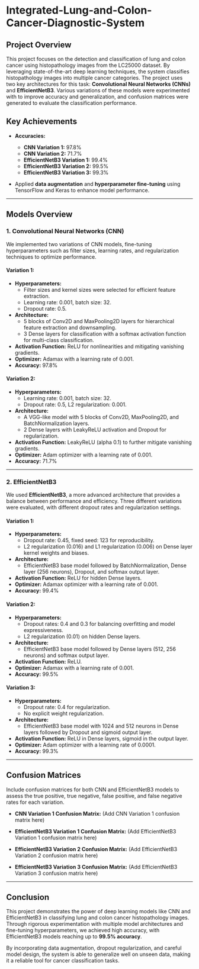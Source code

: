 # Integrated-Lung-and-Colon-Cancer-Diagnostic-System


## Project Overview

This project focuses on the detection and classification of lung and colon cancer using histopathology images from the LC25000 dataset. By leveraging state-of-the-art deep learning techniques, the system classifies histopathology images into multiple cancer categories. The project uses two key architectures for this task: **Convolutional Neural Networks (CNNs)** and **EfficientNetB3**. Various variations of these models were experimented with to improve accuracy and generalization, and confusion matrices were generated to evaluate the classification performance.

## Key Achievements
- **Accuracies:** 
  - **CNN Variation 1:** 97.8%
  - **CNN Variation 2:** 71.7%
  - **EfficientNetB3 Variation 1:** 99.4%
  - **EfficientNetB3 Variation 2:** 99.5%
  - **EfficientNetB3 Variation 3:** 99.3%
  
- Applied **data augmentation** and **hyperparameter fine-tuning** using TensorFlow and Keras to enhance model performance.

---

## Models Overview

### 1. Convolutional Neural Networks (CNN)
We implemented two variations of CNN models, fine-tuning hyperparameters such as filter sizes, learning rates, and regularization techniques to optimize performance.

#### **Variation 1:**
- **Hyperparameters:**
  - Filter sizes and kernel sizes were selected for efficient feature extraction.
  - Learning rate: 0.001, batch size: 32.
  - Dropout rate: 0.5.
- **Architecture:**
  - 5 blocks of Conv2D and MaxPooling2D layers for hierarchical feature extraction and downsampling.
  - 3 Dense layers for classification with a softmax activation function for multi-class classification.
- **Activation Function:** ReLU for nonlinearities and mitigating vanishing gradients.
- **Optimizer:** Adamax with a learning rate of 0.001.
- **Accuracy:** 97.8%

#### **Variation 2:**
- **Hyperparameters:**
  - Learning rate: 0.001, batch size: 32.
  - Dropout rate: 0.5, L2 regularization: 0.001.
- **Architecture:**
  - A VGG-like model with 5 blocks of Conv2D, MaxPooling2D, and BatchNormalization layers.
  - 2 Dense layers with LeakyReLU activation and Dropout for regularization.
- **Activation Function:** LeakyReLU (alpha 0.1) to further mitigate vanishing gradients.
- **Optimizer:** Adam optimizer with a learning rate of 0.001.
- **Accuracy:** 71.7%

---

### 2. EfficientNetB3
We used **EfficientNetB3**, a more advanced architecture that provides a balance between performance and efficiency. Three different variations were evaluated, with different dropout rates and regularization settings.

#### **Variation 1:**
- **Hyperparameters:**
  - Dropout rate: 0.45, fixed seed: 123 for reproducibility.
  - L2 regularization (0.016) and L1 regularization (0.006) on Dense layer kernel weights and biases.
- **Architecture:**
  - EfficientNetB3 base model followed by BatchNormalization, Dense layer (256 neurons), Dropout, and softmax output layer.
- **Activation Function:** ReLU for hidden Dense layers.
- **Optimizer:** Adamax optimizer with a learning rate of 0.001.
- **Accuracy:** 99.4%

#### **Variation 2:**
- **Hyperparameters:**
  - Dropout rates: 0.4 and 0.3 for balancing overfitting and model expressiveness.
  - L2 regularization (0.01) on hidden Dense layers.
- **Architecture:**
  - EfficientNetB3 base model followed by Dense layers (512, 256 neurons) and softmax output layer.
- **Activation Function:** ReLU.
- **Optimizer:** Adamax with a learning rate of 0.001.
- **Accuracy:** 99.5%

#### **Variation 3:**
- **Hyperparameters:**
  - Dropout rate: 0.4 for regularization.
  - No explicit weight regularization.
- **Architecture:**
  - EfficientNetB3 base model with 1024 and 512 neurons in Dense layers followed by Dropout and sigmoid output layer.
- **Activation Function:** ReLU in Dense layers, sigmoid in the output layer.
- **Optimizer:** Adam optimizer with a learning rate of 0.0001.
- **Accuracy:** 99.3%

---

## Confusion Matrices

Include confusion matrices for both CNN and EfficientNetB3 models to assess the true positive, true negative, false positive, and false negative rates for each variation.

- **CNN Variation 1 Confusion Matrix:**
  (Add CNN Variation 1 confusion matrix here)

- **EfficientNetB3 Variation 1 Confusion Matrix:**
  (Add EfficientNetB3 Variation 1 confusion matrix here)

- **EfficientNetB3 Variation 2 Confusion Matrix:**
  (Add EfficientNetB3 Variation 2 confusion matrix here)

- **EfficientNetB3 Variation 3 Confusion Matrix:**
  (Add EfficientNetB3 Variation 3 confusion matrix here)

---

## Conclusion

This project demonstrates the power of deep learning models like CNN and EfficientNetB3 in classifying lung and colon cancer histopathology images. Through rigorous experimentation with multiple model architectures and fine-tuning hyperparameters, we achieved high accuracy, with EfficientNetB3 models reaching up to **99.5% accuracy**.

By incorporating data augmentation, dropout regularization, and careful model design, the system is able to generalize well on unseen data, making it a reliable tool for cancer classification tasks.
